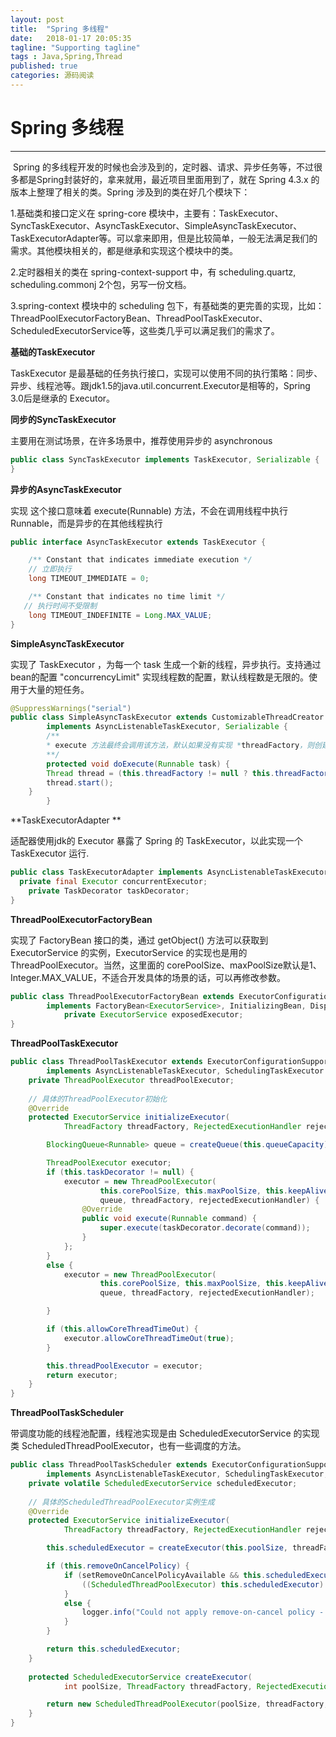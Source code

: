 ```yaml
---
layout: post
title:  "Spring 多线程"
date:   2018-01-17 20:05:35
tagline: "Supporting tagline"
tags : Java,Spring,Thread
published: true
categories: 源码阅读
---
```


# Spring 多线程
-------

​    Spring 的多线程开发的时候也会涉及到的，定时器、请求、异步任务等，不过很多都是Spring封装好的，拿来就用，最近项目里面用到了，就在 Spring 4.3.x 的版本上整理了相关的类。Spring 涉及到的类在好几个模块下：

1.基础类和接口定义在 spring-core 模块中，主要有：TaskExecutor、SyncTaskExecutor、AsyncTaskExecutor、SimpleAsyncTaskExecutor、TaskExecutorAdapter等。可以拿来即用，但是比较简单，一般无法满足我们的需求。其他模块相关的，都是继承和实现这个模块中的类。

2.定时器相关的类在 spring-context-support 中，有 scheduling.quartz, scheduling.commonj 2个包，另写一份文档。

3.spring-context 模块中的 scheduling 包下，有基础类的更完善的实现，比如：ThreadPoolExecutorFactoryBean、ThreadPoolTaskExecutor、ScheduledExecutorService等，这些类几乎可以满足我们的需求了。

**基础的TaskExecutor**

TaskExecutor 是最基础的任务执行接口，实现可以使用不同的执行策略：同步、异步、线程池等。跟jdk1.5的java.util.concurrent.Executor是相等的，Spring 3.0后是继承的 Executor。

**同步的SyncTaskExecutor**

主要用在测试场景，在许多场景中，推荐使用异步的 asynchronous

``` java
public class SyncTaskExecutor implements TaskExecutor, Serializable {
}
```



**异步的AsyncTaskExecutor**

实现 这个接口意味着 execute(Runnable)  方法，不会在调用线程中执行 Runnable，而是异步的在其他线程执行

```java
public interface AsyncTaskExecutor extends TaskExecutor {

	/** Constant that indicates immediate execution */
    // 立即执行
	long TIMEOUT_IMMEDIATE = 0;

	/** Constant that indicates no time limit */
   // 执行时间不受限制 
	long TIMEOUT_INDEFINITE = Long.MAX_VALUE;
}
```

**SimpleAsyncTaskExecutor**

实现了 TaskExecutor ，为每一个 task 生成一个新的线程，异步执行。支持通过bean的配置 "concurrencyLimit" 实现线程数的配置，默认线程数是无限的。使用于大量的短任务。

```java
@SuppressWarnings("serial")
public class SimpleAsyncTaskExecutor extends CustomizableThreadCreator
		implements AsyncListenableTaskExecutor, Serializable {
		/**
	    * execute 方法最终会调用该方法，默认如果没有实现 *threadFactory，则创建一个新的线程，并开始运行
	    **/
		protected void doExecute(Runnable task) {
		Thread thread = (this.threadFactory != null ? this.threadFactory.newThread(task) : createThread(task));
		thread.start();
	}
		}
```



**TaskExecutorAdapter **

适配器使用jdk的 Executor 暴露了 Spring 的 TaskExecutor，以此实现一个 TaskExecutor 运行.

```java
public class TaskExecutorAdapter implements AsyncListenableTaskExecutor {
  private final Executor concurrentExecutor;
	private TaskDecorator taskDecorator;
}
```



**ThreadPoolExecutorFactoryBean**

  实现了 FactoryBean 接口的类，通过 getObject() 方法可以获取到 ExecutorService 的实例，ExecutorService 的实现也是用的ThreadPoolExecutor。当然，这里面的 corePoolSize、maxPoolSize默认是1、 Integer.MAX_VALUE，不适合开发具体的场景的话，可以再修改参数。

```java
public class ThreadPoolExecutorFactoryBean extends ExecutorConfigurationSupport
		implements FactoryBean<ExecutorService>, InitializingBean, DisposableBean {
			private ExecutorService exposedExecutor;
}
```



**ThreadPoolTaskExecutor**

```java
public class ThreadPoolTaskExecutor extends ExecutorConfigurationSupport
		implements AsyncListenableTaskExecutor, SchedulingTaskExecutor {
	private ThreadPoolExecutor threadPoolExecutor;
	
	// 具体的ThreadPoolExecutor初始化
	@Override
	protected ExecutorService initializeExecutor(
			ThreadFactory threadFactory, RejectedExecutionHandler rejectedExecutionHandler) {

		BlockingQueue<Runnable> queue = createQueue(this.queueCapacity);

		ThreadPoolExecutor executor;
		if (this.taskDecorator != null) {
			executor = new ThreadPoolExecutor(
					this.corePoolSize, this.maxPoolSize, this.keepAliveSeconds, TimeUnit.SECONDS,
					queue, threadFactory, rejectedExecutionHandler) {
				@Override
				public void execute(Runnable command) {
					super.execute(taskDecorator.decorate(command));
				}
			};
		}
		else {
			executor = new ThreadPoolExecutor(
					this.corePoolSize, this.maxPoolSize, this.keepAliveSeconds, TimeUnit.SECONDS,
					queue, threadFactory, rejectedExecutionHandler);

		}

		if (this.allowCoreThreadTimeOut) {
			executor.allowCoreThreadTimeOut(true);
		}

		this.threadPoolExecutor = executor;
		return executor;
	}
}
```



**ThreadPoolTaskScheduler**

带调度功能的线程池配置，线程池实现是由 ScheduledExecutorService 的实现类 ScheduledThreadPoolExecutor，也有一些调度的方法。

```java
public class ThreadPoolTaskScheduler extends ExecutorConfigurationSupport
		implements AsyncListenableTaskExecutor, SchedulingTaskExecutor, TaskScheduler {
	private volatile ScheduledExecutorService scheduledExecutor;
	
	// 具体的ScheduledThreadPoolExecutor实例生成
	@Override
	protected ExecutorService initializeExecutor(
			ThreadFactory threadFactory, RejectedExecutionHandler rejectedExecutionHandler) {

		this.scheduledExecutor = createExecutor(this.poolSize, threadFactory, rejectedExecutionHandler);

		if (this.removeOnCancelPolicy) {
			if (setRemoveOnCancelPolicyAvailable && this.scheduledExecutor instanceof ScheduledThreadPoolExecutor) {
				((ScheduledThreadPoolExecutor) this.scheduledExecutor).setRemoveOnCancelPolicy(true);
			}
			else {
				logger.info("Could not apply remove-on-cancel policy - not a Java 7+ ScheduledThreadPoolExecutor");
			}
		}

		return this.scheduledExecutor;
	}
	
	protected ScheduledExecutorService createExecutor(
			int poolSize, ThreadFactory threadFactory, RejectedExecutionHandler rejectedExecutionHandler) {

		return new ScheduledThreadPoolExecutor(poolSize, threadFactory, rejectedExecutionHandler);
	}
}
```